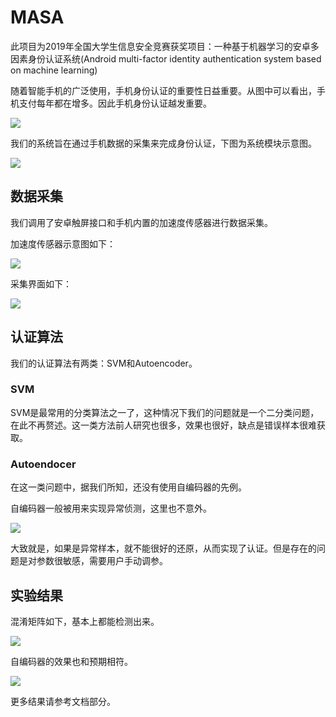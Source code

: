 # MASA
此项目为2019年全国大学生信息安全竞赛获奖项目：一种基于机器学习的安卓多因素身份认证系统(Android multi-factor identity authentication system based on machine learning)

随着智能手机的广泛使用，手机身份认证的重要性日益重要。从图中可以看出，手机支付每年都在增多。因此手机身份认证越发重要。

![](http://www.liyunzhe.cn/usr/uploads/2020/03/440561948.png)

我们的系统旨在通过手机数据的采集来完成身份认证，下图为系统模块示意图。

![](http://www.liyunzhe.cn/usr/uploads/2020/03/2096364614.png)

## 数据采集

我们调用了安卓触屏接口和手机内置的加速度传感器进行数据采集。

加速度传感器示意图如下：

![](http://www.liyunzhe.cn/usr/uploads/2020/03/4230932734.png)

采集界面如下：

![](http://www.liyunzhe.cn/usr/uploads/2020/03/3461672350.png)

## 认证算法

我们的认证算法有两类：SVM和Autoencoder。

### SVM

SVM是最常用的分类算法之一了，这种情况下我们的问题就是一个二分类问题，在此不再赘述。这一类方法前人研究也很多，效果也很好，缺点是错误样本很难获取。

### Autoendocer

在这一类问题中，据我们所知，还没有使用自编码器的先例。

自编码器一般被用来实现异常侦测，这里也不意外。

![](http://www.liyunzhe.cn/usr/uploads/2020/03/2194074599.png)

大致就是，如果是异常样本，就不能很好的还原，从而实现了认证。但是存在的问题是对参数很敏感，需要用户手动调参。

## 实验结果

混淆矩阵如下，基本上都能检测出来。

![](http://www.liyunzhe.cn/usr/uploads/2020/03/3413406040.png)

自编码器的效果也和预期相符。

![](http://www.liyunzhe.cn/usr/uploads/2020/03/3468036059.png)

更多结果请参考文档部分。